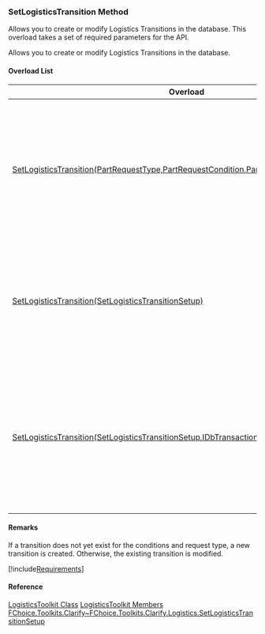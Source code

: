 ### SetLogisticsTransition Method

Allows you to create or modify Logistics Transitions in the database. This overload takes a set of required parameters for the API.

Allows you to create or modify Logistics Transitions in the database.

#### Overload List

| Overload | Description |
| --- | --- |
| [SetLogisticsTransition(PartRequestType,PartRequestCondition,PartRequestCondition,String\[\])](FChoice.Toolkits.Clarify~FChoice.Toolkits.Clarify.Logistics.LogisticsToolkit~SetLogisticsTransition(PartRequestType,PartRequestCondition,PartRequestCondition,String[]).md) | Allows you to create or modify Logistics Transitions in the database. This overload takes a set of required parameters for the API.   |
| [SetLogisticsTransition(SetLogisticsTransitionSetup)](FChoice.Toolkits.Clarify~FChoice.Toolkits.Clarify.Logistics.LogisticsToolkit~SetLogisticsTransition(SetLogisticsTransitionSetup).md) | Allows you to create or modify Logistics Transitions in the database. This overload takes a setup object.   |
| [SetLogisticsTransition(SetLogisticsTransitionSetup,IDbTransaction)](FChoice.Toolkits.Clarify~FChoice.Toolkits.Clarify.Logistics.LogisticsToolkit~SetLogisticsTransition(SetLogisticsTransitionSetup,IDbTransaction).md) | Allows you to create or modify Logistics Transitions in the database. This overload takes a setup object and a database transaction.   |

#### Remarks

If a transition does not yet exist for the conditions and request type, a new transition is created. Otherwise, the existing transition is modified.

[!include[Requirements](../partials/requirements.md)]

#### Reference

[LogisticsToolkit Class](FChoice.Toolkits.Clarify~FChoice.Toolkits.Clarify.Logistics.LogisticsToolkit.md)
[LogisticsToolkit Members](FChoice.Toolkits.Clarify~FChoice.Toolkits.Clarify.Logistics.LogisticsToolkit_members.md)
[FChoice.Toolkits.Clarify~FChoice.Toolkits.Clarify.Logistics.SetLogisticsTransitionSetup](FChoice.Toolkits.Clarify~FChoice.Toolkits.Clarify.Logistics.SetLogisticsTransitionSetup.md)
